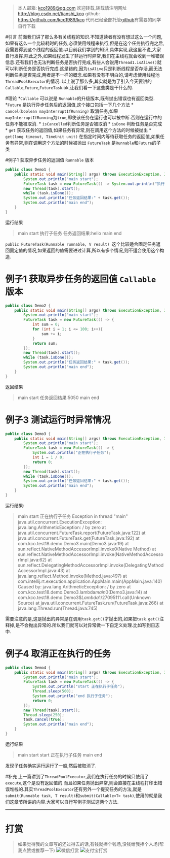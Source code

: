 

>本人邮箱: <kco1989@qq.com>
>欢迎转载,转载请注明网址 <http://blog.csdn.net/tianshi_kco>
>github: <https://github.com/kco1989/kco>
>代码已经全部托管[github](https://github.com/kco1989/kco/blob/master/threadTest)有需要的同学自行下载



#引言
前面我们讲了那么多有关线程的知识.不知道读者有没有想过这么一个问题,如果有这么一个比较耗时的任务,必须使用线程来执行,但是在这个任务执行完之后,我需要得到这个线程的返回值.以目前我们学到的知识,具体实现,我这里不说,大家自行发挥.除此之外,如果线程发生了非运行时异常,我们在主线程就会收到一堆错误信息.还有我们也无法判断任务是否执行完成,有些人会说用`Thread1.isAlive()`就可以判断任务是否执行完成.这是错的,因为`isAlive`只是判断线程是否存活,而无法判断任务是否完成,两者是不一样的概念.如果有没有不明白的,请考虑使用线程池`ThreadPoolExecutor`的情况.
以上说了那么多,其实就是为了引入今天要讲的`Callable`,`Future`,`FutureTask`.ok,让我们看一下这些类是干什么的.

#理论
*`Callable` 可以说是 `Runnable`的升级版本,既有抛出错误也有返回类型.
*`Future` 是执行异步任务后的返回值,这个接口包括一下几个方法
    * `cancel(boolean mayInterruptIfRunning)` 取消任务,如果`mayInterruptIfRunning`为`true`,即使该任务在运行也可以被中断.否则在运行中的任务不能被取消.
    * `isCancelled`判断任务是否被取消
    * `isDone` 判断任务是否完成
    * `get` 获取任务的返回值,如果任务有异常,则在调用这个方法的时候被抛出
    * `get(long timeout, TimeUnit unit)` 在指定时间内等待获取任务的返回值,如果任务有异常,则在调用这个方法的时候被抛出
`FutureTask` 是`Runnable`和`Future`的子类

#例子1 获取异步任务的返回值 `Runnable` 版本

```java
public class Demo1 {
    public static void main(String[] args) throws ExecutionException, InterruptedException {
        System.out.println("main start");
        FutureTask task = new FutureTask(() -> System.out.println("执行子任务"), "hello");
        new Thread(task).start();
        while (task.isDone());
        System.out.println("任务返回结果:" + task.get());
        System.out.println("main end");
    }
}
```
运行结果

>main start
>执行子任务
>任务返回结果:hello
>main end

`public FutureTask(Runnable runnable, V result) `这个比较适合固定任务返回固定值的情况,如果返回的值需要进过计算,所以有多个情况,则不适合使用这个构造.

# 例子1 获取异步任务的返回值 `Callable` 版本

```java
public class Demo2 {
    public static void main(String[] args) throws ExecutionException, InterruptedException {
        System.out.println("main start");
        FutureTask task = new FutureTask(() -> {
            int sum = 0;
            for (int i = 1; i <= 100; i++){
                sum += i;
            }
            return sum;
        });
        new Thread(task).start();
        while (task.isDone());
        System.out.println("任务返回结果:" + task.get());
        System.out.println("main end");
    }
}
```

返回结果

>main start
>任务返回结果:5050
>main end

# 例子3 测试运行时异常情况

```java
public class Demo3 {
    public static void main(String[] args) throws ExecutionException, InterruptedException {
        System.out.println("main start");
        FutureTask task = new FutureTask(() -> {
            System.out.println("正在执行子任务");
            int i = 1 / 0;
            return 0;
        });
        new Thread(task).start();
        while (task.isDone());
        System.out.println("任务返回结果:" + task.get());
        System.out.println("main end");
    }
}
```

运行结果:

>main start
>正在执行子任务
>Exception in thread "main" java.util.concurrent.ExecutionException: java.lang.ArithmeticException: / by zero
>   at java.util.concurrent.FutureTask.report(FutureTask.java:122)
>   at java.util.concurrent.FutureTask.get(FutureTask.java:192)
>   at com.kco.test18.demo.Demo3.main(Demo3.java:19)
>   at sun.reflect.NativeMethodAccessorImpl.invoke0(Native Method)
>   at sun.reflect.NativeMethodAccessorImpl.invoke(NativeMethodAccessorImpl.java:62)
>   at sun.reflect.DelegatingMethodAccessorImpl.invoke(DelegatingMethodAccessorImpl.java:43)
>   at java.lang.reflect.Method.invoke(Method.java:497)
>   at com.intellij.rt.execution.application.AppMain.main(AppMain.java:140)
>Caused by: java.lang.ArithmeticException: / by zero
>   at com.kco.test18.demo.Demo3.lambda$main$0(Demo3.java:14)
>   at com.kco.test18.demo.Demo3$$Lambda$1/27095111.call(Unknown Source)
>   at java.util.concurrent.FutureTask.run(FutureTask.java:266)
>   at java.lang.Thread.run(Thread.java:745)

需要注意的是,这是抛出的异常是在调用`task.get()`才抛出的,如果把`task.get()`注释掉,是不会抛出异常的.所以我们就可以对异常做一下自定义处理.比如写到日志中.

# 例子4 取消正在执行的任务

```java
public class Demo4 {
    public static void main(String[] args) throws ExecutionException, InterruptedException {
        System.out.println("main start");
        FutureTask task = new FutureTask(() -> {
            System.out.println("start 正在执行子任务");
            Thread.sleep(500);
            System.out.println("end 执行子任务");
            return 0;
        });
        new Thread(task).start();
        Thread.sleep(250);
        task.cancel(true);
        System.out.println("main end");
    }
}
```

运行结果

>main start
>start 正在执行子任务
>main end

发现子任务确实运行运行了一般,然后被取消了.

#补充
上一篇讲到了`ThreadPoolExecutor`,我们在执行任务的时候只使用了`execute`,这个是没有返回值的.而且如果任务抛出异常,则会直接在主线程打印出错误堆栈的.其实`ThreadPoolExecutor`还有另外一个提交任务的方法,就是`submit(Runnable task, T result)`和`submit(Callable<T> task)`,使用的就是我们这章节所讲的内容.大家可以自行写例子测试这两个方法.

---
# 打赏
>如果觉得我的文章写的还过得去的话,有钱就捧个钱场,没钱给我捧个人场(帮我点赞或推荐一下)
>![微信打赏](http://img.blog.csdn.net/20170508085654037?watermark/2/text/aHR0cDovL2Jsb2cuY3Nkbi5uZXQvdGlhbnNoaV9rY28=/font/5a6L5L2T/fontsize/400/fill/I0JBQkFCMA==/dissolve/70/gravity/SouthEast) 
>![支付宝打赏](http://img.blog.csdn.net/20170508085710334?watermark/2/text/aHR0cDovL2Jsb2cuY3Nkbi5uZXQvdGlhbnNoaV9rY28=/font/5a6L5L2T/fontsize/400/fill/I0JBQkFCMA==/dissolve/70/gravity/SouthEast)